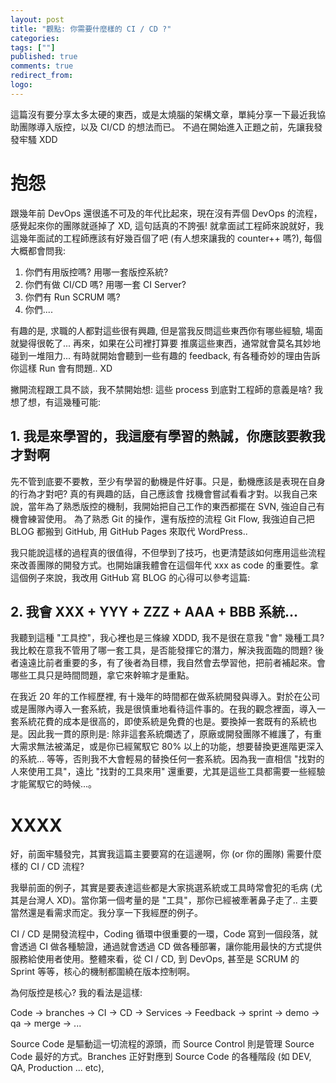 ```yaml
---
layout: post
title: "觀點: 你需要什麼樣的 CI / CD ?"
categories:
tags: [""]
published: true
comments: true
redirect_from:
logo: 
---
```


這篇沒有要分享太多太硬的東西，或是太燒腦的架構文章，單純分享一下最近我協助團隊導入版控，以及 CI/CD 的想法而已。
不過在開始進入正題之前，先讓我發發牢騷 XDD


<!--more-->

# 抱怨

跟幾年前 DevOps 還很遙不可及的年代比起來，現在沒有弄個 DevOps 的流程，感覺起來你的團隊就遜掉了 XD, 這句話真的不誇張! 就拿面試工程師來說就好，我這幾年面試的工程師應該有好幾百個了吧 (有人想來讓我的 counter++ 嗎?), 每個大概都會問我:

1. 你們有用版控嗎? 用哪一套版控系統?
1. 你們有做 CI/CD 嗎? 用哪一套 CI Server?
1. 你們有 Run SCRUM 嗎?
1. 你們....

有趣的是, 求職的人都對這些很有興趣, 但是當我反問這些東西你有哪些經驗, 場面就變得很乾了... 再來，如果在公司裡打算要
推廣這些東西，通常就會莫名其妙地碰到一堆阻力... 有時就開始會聽到一些有趣的 feedback, 有各種奇妙的理由告訴你這樣 Run
會有問題.. XD

撇開流程跟工具不談，我不禁開始想: 這些 process 到底對工程師的意義是啥? 我想了想，有這幾種可能:

## 1. 我是來學習的，我這麼有學習的熱誠，你應該要教我才對啊

先不管到底要不要教，至少有學習的動機是件好事。只是，動機應該是表現在自身的行為才對吧? 真的有興趣的話，自己應該會
找機會嘗試看看才對。以我自己來說，當年為了熟悉版控的機制，我開始把自己工作的東西都擺在 SVN, 強迫自己有機會練習使用。
為了熟悉 Git 的操作，還有版控的流程 Git Flow, 我強迫自己把 BLOG 都搬到 GitHub, 用 GitHub Pages 來取代 WordPress..

我只能說這樣的過程真的很值得，不但學到了技巧，也更清楚該如何應用這些流程來改善團隊的開發方式。也開始讓我體會在這個年代 xxx as code 的重要性。拿這個例子來說，我改用 GitHub 寫 BLOG 的心得可以參考這篇: 



## 2. 我會 XXX + YYY + ZZZ + AAA + BBB 系統...

我聽到這種 "工具控"，我心裡也是三條線 XDDD, 我不是很在意我 "會" 幾種工具? 我比較在意我不管用了哪一套工具，是否能發揮它的潛力，解決我面臨的問題? 後者遠遠比前者重要的多，有了後者為目標，我自然會去學習他，把前者補起來。會哪些工具只是時間問題，拿它來幹嘛才是重點。

在我近 20 年的工作經歷裡, 有十幾年的時間都在做系統開發與導入。對於在公司或是團隊內導入一套系統，我是很慎重地看待這件事的。在我的觀念裡面，導入一套系統花費的成本是很高的，即使系統是免費的也是。要換掉一套既有的系統也是。因此我一貫的原則是: 除非這套系統爛透了，原廠或開發團隊不維護了，有重大需求無法被滿足，或是你已經駕馭它 80% 以上的功能，想要替換更進階更深入的系統... 等等，否則我不大會輕易的替換任何一套系統。因為我一直相信 "找對的人來使用工具"，遠比 "找對的工具來用" 還重要，尤其是這些工具都需要一些經驗才能駕馭它的時候...。




# XXXX

好，前面牢騷發完，其實我這篇主要要寫的在這邊啊，你 (or 你的團隊) 需要什麼樣的 CI / CD 流程?

我舉前面的例子，其實是要表達這些都是大家挑選系統或工具時常會犯的毛病 (尤其是台灣人 XD)。當你第一個考量的是 "工具"，那你已經被牽著鼻子走了.. 主要當然還是看需求而定。我分享一下我經歷的例子。

CI / CD 是開發流程中，Coding 循環中很重要的一環，Code 寫到一個段落，就會透過 CI 做各種驗證，通過就會透過 CD 做各種部署，讓你能用最快的方式提供服務給使用者使用。整體來看，從 CI / CD, 到 DevOps, 甚至是 SCRUM 的 Sprint 等等，核心的機制都圍繞在版本控制啊。

為何版控是核心? 我的看法是這樣:

Code -> branches -> CI -> CD -> Services -> Feedback
             -> sprint -> demo -> qa -> merge
             -> ...

Source Code 是驅動這一切流程的源頭，而 Source Control 則是管理 Source Code 最好的方式。Branches 正好對應到 Source Code 的各種階段 (如 DEV, QA, Production ... etc), 






